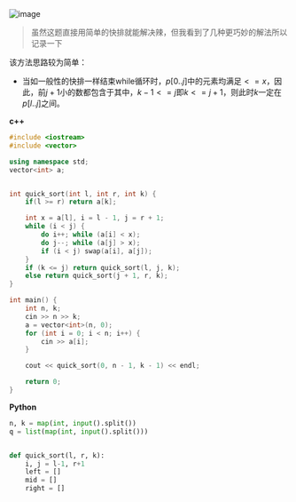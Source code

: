 <img src="https://user-images.githubusercontent.com/93063038/186162010-afc387b2-d664-4b05-a3ec-94866ff60cea.png" title="" alt="image" data-align="center">

> 虽然这题直接用简单的快排就能解决辣，但我看到了几种更巧妙的解法所以记录一下

该方法思路较为简单：

+ 当如一般性的快排一样结束while循环时，$p[0..j]$中的元素均满足$<=x$，因此，前$j+1$小的数都包含于其中，$k-1<=j$即$k<=j+1$，则此时$k$一定在$p[l..j]$之间。

**c++**

```cpp
#include <iostream>
#include <vector>

using namespace std;
vector<int> a;


int quick_sort(int l, int r, int k) {
    if(l >= r) return a[k];

    int x = a[l], i = l - 1, j = r + 1;
    while (i < j) {
        do i++; while (a[i] < x);
        do j--; while (a[j] > x);
        if (i < j) swap(a[i], a[j]);
    }
    if (k <= j) return quick_sort(l, j, k);
    else return quick_sort(j + 1, r, k);
}

int main() {
    int n, k;
    cin >> n >> k;
    a = vector<int>(n, 0);
    for (int i = 0; i < n; i++) {
        cin >> a[i];
    }

    cout << quick_sort(0, n - 1, k - 1) << endl;

    return 0;
}

```

**Python**

```python
n, k = map(int, input().split())
q = list(map(int, input().split()))


def quick_sort(l, r, k):
    i, j = l-1, r+1
    left = []
    mid = []
    right = []
    
```


